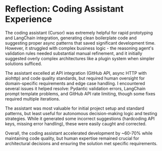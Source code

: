 # Reflection: Coding Assistant Experience

The coding assistant (Cursor) was extremely helpful for rapid prototyping and LangChain integration, generating clean boilerplate code and suggesting proper async patterns that saved significant development time. However, it struggled with complex business logic - the reasoning agent's validation rules needed substantial manual refinement, and it initially suggested overly complex architectures like a plugin system when simpler solutions sufficed.

The assistant excelled at API integration (GitHub API, async HTTP with aiohttp) and code quality standards, but required human oversight for domain-specific requirements and edge case handling. I encountered several issues it helped resolve: Pydantic validation errors, LangChain prompt template problems, and GitHub API rate limiting, though some fixes required multiple iterations.

The assistant was most valuable for initial project setup and standard patterns, but least useful for autonomous decision-making logic and testing strategies. While it generated some incorrect suggestions (hardcoding API keys, missing error handling), these were easily caught and corrected.

Overall, the coding assistant accelerated development by ~60-70% while maintaining code quality, but human expertise remained crucial for architectural decisions and ensuring the solution met specific requirements.